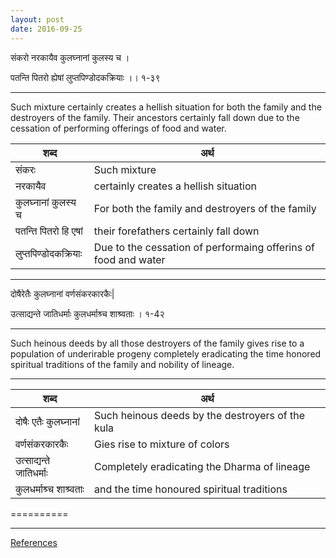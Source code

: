 ```yaml
---
layout: post
date: 2016-09-25
---
```


संकरो नरकायैव कुलघ्नानां कुलस्य च ।

 पतन्ति पितरो ह्येषां लुप्तपिण्डोदकक्रियाः ।। १-३९


-----

Such mixture certainly creates a hellish situation for both the family and the destroyers of the family. Their ancestors certainly fall down due to the cessation of performing offerings of food and water.

|शब्द|  अर्थ |
|---|---|
| संकरः  | Such mixture |
| नरकायैव | certainly creates a hellish situation|
| कुलघ्नानां कुलस्य च | For both the family and destroyers of the family|
| पतन्ति पितरो हि एषां  |their forefathers certainly fall down|
| लुप्तपिण्डोदकक्रियाः  | Due to the cessation of performaing offerins of food and water|


-----



दोषैरेतैः कुलघ्नानां वर्णसंकरकारकैः|

उत्साद्यन्ते जातिधर्माः कुलधर्माश्र्च शाश्र्वताः । १-4२

----

Such heinous deeds by all those destroyers of the family gives rise to a population of underirable progeny completely eradicating the time honored spiritual traditions of the family and nobility of lineage.

-----

|शब्द|  अर्थ |
|---|---|
| दोषैः एतैः कुलघ्नानां |Such heinous deeds by the destroyers of the kula |
| वर्णसंकरकारकैः | Gies rise to mixture of colors|
| उत्साद्यन्ते  जातिधर्माः | Completely eradicating the Dharma of lineage |
| कुलधर्माश्र्च शाश्र्वताः | and the time honoured spiritual traditions |


==========


----



[References](http://www.bhagavad-gita.org/Gita/verse-01-35.html)
